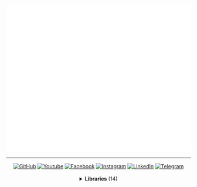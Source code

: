 <a href="//github.com/MaksymStoianov">
  <img src="assets/images/banner-1.svg" width="800" height="400">
</a>

<hr>

<!-- Section: Social -->
<div id="badges" align="center">
  <a href="https://github.com/MaksymStoianov" target="_blank"><img src="https://img.shields.io/github/followers/MaksymStoianov?style=flat&label=GitHub" alt="GitHub"></a>
  <a href="https://youtube.com/@MaksymStoianov" target="_blank"><img src="https://img.shields.io/youtube/channel/subscribers/UCB49p5DaPxbqP5no0EmMwOA?style=flat&label=YouTube" alt="Youtube"></a>
  <a href="https://facebook.com/MaksymStoianov" target="_blank"><img src="https://img.shields.io/badge/Facebook-gray?style=flat" alt="Facebook"></a>
  <a href="https://instagram.com/MaksymStoianov" target="_blank"><img src="https://img.shields.io/badge/Instagram-gray?style=flat" alt="Instagram"></a>
  <a href="https://linkedin.com/in/MaksymStoianov" target="_blank"><img src="https://img.shields.io/badge/LinkedIn-gray?style=flat" alt="LinkedIn"></a>
  <a href="https://t.me/MaksymStoianov" target="_blank"><img src="https://img.shields.io/badge/Telegram-gray?style=flat" alt="Telegram"></a>
</div>

<br>

<!-- Section: Libraries -->
<details>
  <summary align="center"><b>Libraries</b> (14)</summary>
  <br>
  <table width="100%" align="center">
    <thead>
      <tr>
        <th>
          <img width="150" height="1">
          <p><small>Name</small> ⏷</p>
        </th>
        <th>
          <img width="75" height="1">
          <p><small>Version</small></p>
        </th>
        <th>
          <img width="250" height="1">
          <p><small>Type</small></p>
        </th>
        <th>
          <img width="5" height="1">
          <p><small>Description</small></p>
        </th>
      </tr>
    </thead>
    <tbody>
      <tr>
        <td>
          <p><a href="//github.com/MaksymStoianov/Cron">Cron</a></p>
        </td>
        <td align="center">1.0.0</td>
        <td><a href="//github.com/topics/google-apps-script"><small>Google Apps Script</small></a></td>
        <td><b>EventEmitter</b> for <b>Google Apps Script</b> is a library that implements an event-driven architecture, allowing for easy interaction between different components of an application using the "publisher-subscriber" mechanism.</td>
      </tr>
      <tr>
        <td>
          <p><a href="//github.com/MaksymStoianov/EventEmitter">EventEmitter</a></p>
        </td>
        <td align="center">2.0.2</td>
        <td><a href="//github.com/topics/google-apps-script"><small>Google Apps Script</small></a></td>
        <td></td>
      </tr>
      <tr>
        <td>
          <p>⤷ Net</p>
        </td>
        <td align="center"></td>
        <td><a href="//github.com/topics/google-apps-script"><small>Google Apps Script</small></a></td>
        <td></td>
      </tr>
      <tr>
        <td>
          <p><a href="//github.com/MaksymStoianov/I18nService">I18nService</a></p>
        </td>
        <td align="center">1.1.2</td>
        <td><a href="//github.com/topics/google-apps-script"><small>Google Apps Script</small></a></td>
        <td></td>
      </tr>
      <tr>
        <td>
          <p><a href="//github.com/MaksymStoianov/SettingsService">SettingsService</a></p>
        </td>
        <td align="center"></td>
        <td><a href="//github.com/topics/google-apps-script"><small>Google Apps Script</small></a></td>
        <td></td>
      </tr>
      <tr>
        <td>
          <p><a href="//github.com/MaksymStoianov/Sheet">Sheet</a></p>
        </td>
        <td align="center"></td>
        <td><a href="//github.com/topics/google-apps-script"><small>Google Apps Script</small></a></td>
        <td></td>
      </tr>
      <tr>
        <td>
          <p>⤷ <a href="//github.com/MaksymStoianov/SheetLog">SheetLog</a></p>
        </td>
        <td align="center"></td>
        <td><a href="//github.com/topics/google-apps-script"><small>Google Apps Script</small></a></td>
        <td></td>
      </tr>
      <tr>
        <td>
          <p><a href="//github.com/MaksymStoianov/SheetSchema">SheetSchema</a></p>
        </td>
        <td align="center"></td>
        <td><a href="//github.com/topics/google-apps-script"><small>Google Apps Script</small></a></td>
        <td></td>
      </tr>
      <tr>
        <td>
          <p><a href="//github.com/MaksymStoianov/SuperCache">SuperCache</a></p>
        </td>
        <td align="center"></td>
        <td><a href="//github.com/topics/google-apps-script"><small>Google Apps Script</small></a></td>
        <td></td>
      </tr>
      <tr>
        <td>
          <p><a href="//github.com/MaksymStoianov/SuperProperties">SuperProperties</a></p>
        </td>
        <td align="center"></td>
        <td><a href="//github.com/topics/google-apps-script"><small>Google Apps Script</small></a></td>
        <td></td>
      </tr>
      <tr>
        <td>
          <p><a href="//github.com/MaksymStoianov/TelegramApp">TelegramApp</a></p>
        </td>
        <td align="center"></td>
        <td><a href="//github.com/topics/google-apps-script"><small>Google Apps Script</small></a></td>
        <td></td>
      </tr>
      <tr>
        <td>
          <p><a href="//github.com/MaksymStoianov/TriggerService">TriggerService</a></p>
        </td>
        <td align="center"></td>
        <td><a href="//github.com/topics/google-apps-script"><small>Google Apps Script</small></a></td>
        <td></td>
      </tr>
      <tr>
        <td>
          <p><a href="//github.com/MaksymStoianov/UrlService">UrlService</a></p>
        </td>
        <td align="center"></td>
        <td><a href="//github.com/topics/google-apps-script"><small>Google Apps Script</small></a></td>
        <td></td>
      </tr>
      <tr>
        <td>
          <p><a href="//github.com/MaksymStoianov/Utils">Utils</a></p>
        </td>
        <td align="center"></td>
        <td><a href="//github.com/topics/google-apps-script"><small>Google Apps Script</small></a></td>
        <td></td>
      </tr>
    </tbody>
  </table>
</details>
